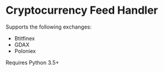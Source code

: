 # Cryptocurrency Feed Handler
Supports the following exchanges:
* Btitfinex
* GDAX
* Poloniex

Requires Python 3.5+
